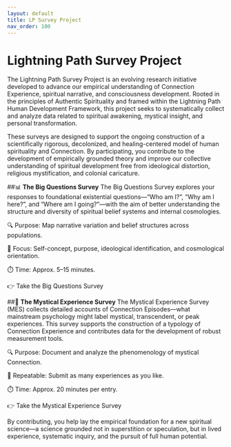 ```yaml
---
layout: default
title: LP Survey Project
nav_order: 100
---
```

# Lightning Path Survey Project
The Lightning Path Survey Project is an evolving research initiative developed to advance our empirical understanding of Connection Experience, spiritual narrative, and consciousness development. Rooted in the principles of Authentic Spirituality and framed within the Lightning Path Human Development Framework, this project seeks to systematically collect and analyze data related to spiritual awakening, mystical insight, and personal transformation.

These surveys are designed to support the ongoing construction of a scientifically rigorous, decolonized, and healing-centered model of human spirituality and Connection. By participating, you contribute to the development of empirically grounded theory and improve our collective understanding of spiritual development free from ideological distortion, religious mystification, and colonial caricature.

##📊 **The Big Questions Survey**
The Big Questions Survey explores your responses to foundational existential questions—“Who am I?”, “Why am I here?”, and “Where am I going?”—with the aim of better understanding the structure and diversity of spiritual belief systems and internal cosmologies.

🔍 Purpose: Map narrative variation and belief structures across populations.

🧠 Focus: Self-concept, purpose, ideological identification, and cosmological orientation.

⏱️ Time: Approx. 5–15 minutes.

👉 Take the Big Questions Survey

##🌌 **The Mystical Experience Survey**
The Mystical Experience Survey (MES) collects detailed accounts of Connection Episodes—what mainstream psychology might label mystical, transcendent, or peak experiences. This survey supports the construction of a typology of Connection Experience and contributes data for the development of robust measurement tools.

🔍 Purpose: Document and analyze the phenomenology of mystical Connection.

🔁 Repeatable: Submit as many experiences as you like.

⏱️ Time: Approx. 20 minutes per entry.

👉 Take the Mystical Experience Survey

By contributing, you help lay the empirical foundation for a new spiritual science—a science grounded not in superstition or speculation, but in lived experience, systematic inquiry, and the pursuit of full human potential.
